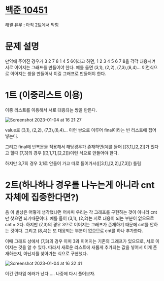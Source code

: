 # [백준 10451](https://www.acmicpc.net/problem/10451) 

해결 유무 : 아직 2트에서 막힘


# 문제 설명
만약에 주어진 경우가 3 2 7 8 1 4 5 6이라고 하면, 1 2 3 4 5 6 7 8을 각각 대응시켜 서로 이어지는 그래프를 만들어야 한다.
예를 들면 (3,1), (2,2), (7,3),(8,4)... 이런식으로 이어지는 쌍을 만들어서 이걸 그래프로 만들어야 한다.


# 1트 (이중리스트 이용)
이중 리스트를 이용해서 서로 대응되는 쌍을 만든다.

![Screenshot 2023-01-04 at 16 21 27](https://user-images.githubusercontent.com/95357946/210503808-3c32085c-7c14-4547-9dbd-a7b7bd0eeee8.JPG)

value로 (3,1), (2,2), (7,3),(8,4)... 이런 쌍으로 이루어 final이라는 빈 리스트에 집어 넣는다.

그리고 final에 반복문을 적용해서 해당경우가 존재하면(예를 들어 [[3,1],[2,2]]가 있다고 힐때 [7,3]의 경우 [[3,1,7],[2,2]])이런 식으로 만들어야 한다.

하지만 3,7의 경우 3,1로 안들어 가고 따로 들어가서([[3,1],[2,2],[7,3]]) 틀림

# 2트(하나하나 경우를 나누는게 아니라 cnt자체에 집중한다면?)

음 이 발상은 어떻게 생각했냐면 어차피 우리는 각 그래프를 구현하는 것이 아니라 cnt만 찾으면 되기때문이다. 예를 들어 (3,1), (2,2)는 서로 대응이 되는 부분이 없으므로 cnt = 2다. 하지만 (7,3)의 경우 3으로 이어지는 그래프가 존재하기 때문에 cnt를 안하는 것이다. 그리고 (8,4)는 또 대응되는 부분이 없으므로 cnt를 하나 추가한다.

이때 그래프 상에서 (7,3)의 경우 이미 3과 이어지는 기존의 그래프가 있으므로, 서로 이어지는 것을 알 수 있다. 따라서 새로운 리스트에 새롭게 추가되는 값을 넣어서 이게 존재하는지, 아닌지를 찾아가는 식으로 구현했다.

![Screenshot 2023-01-04 at 16 32 41](https://user-images.githubusercontent.com/95357946/210505386-33254f67-030b-488b-8f97-28b9619d901f.JPG)

이건 런타임 에러가 났다.....
나중에 다시 풀어보자.


